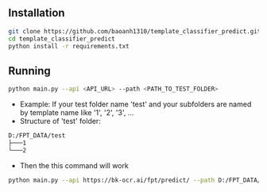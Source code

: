 ## Installation
```bash
git clone https://github.com/baoanh1310/template_classifier_predict.git
cd template_classifier_predict
python install -r requirements.txt
```

## Running
```bash
python main.py --api <API_URL> --path <PATH_TO_TEST_FOLDER>
```

- Example: If your test folder name 'test' and your subfolders are named by template name like '1', '2', '3', ...
- Structure of 'test' folder:
```bash
D:/FPT_DATA/test
├───1
└───2
```
- Then the this command will work
```bash
python main.py --api https://bk-ocr.ai/fpt/predict/ --path D:/FPT_DATA/test
```